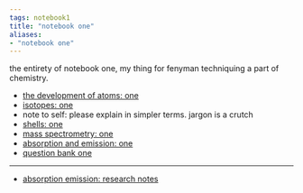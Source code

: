 ```yaml
---
tags: notebook1 
title: "notebook one"
aliases:
- "notebook one"
---
```


the entirety of notebook one, my thing for fenyman techniquing a part of chemistry.

- [the development of atoms: one](developingAtoms1.md)
- [isotopes: one](isotopes1.md)
- note to self: please explain in simpler terms. jargon is a crutch
- [shells: one](shells1.md)
- [mass spectrometry: one](massSpec1.md)
- [absorption and emission: one](absorptionEmission1.md)
- [question bank one](questionBank1.md)

---

- [absorption emission: research notes](absorptionEmissionRN.md)